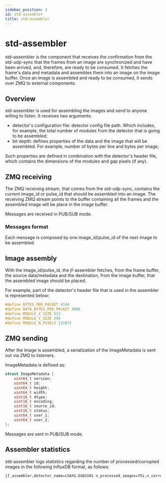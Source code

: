 ```yaml
---
sidebar_position: 3
id: std-assembler
title: std-assembler
---
```


# std-assembler

std-assembler is the component that receives the confirmation from the std-udp-sync that the frames from an image are synchronized and have been arrived, and, therefore, are ready to be consumed. It fetches the frame's data and metadata and assembles them into an image on the image buffer. Once an image is assembled and ready to be consumed, it sends over ZMQ to external components. 

## Overview

std-assembler is used for assembling the images and send to anyone willing to listen. It receives two arguments:

- detector's configuration file: detector config file path. Which includes, for example, the total number of modules from the detector that is going to be assembled;
- bit depth: defines properties of the data and the image that will be assembled. For example, number of bytes per line and bytes per image;

Such properties are defined in combination with the detector's header file, which contains the dimensions of the modules and gap pixels (if any).


## ZMQ receiving

The ZMQ receiving stream, that comes from the std-udp-sync, contains the current image_id or pulse_id that should be assembled into an image. The receiving ZMQ stream points to the buffer containing all the frames and the assembled image will be place in the image buffer.

Messages are received in PUB/SUB mode.

### Messages format

Each message is composed by one image_id/pulse_id of the next image to be assembled.

## Image assembly

With the image_id/pulse_id, the jf-assembler fetches, from the frame buffer, the source data/metadata and the destination, from the image buffer, that the assembled image should be placed.

For example, part of the detector's header file that is used in the assembler is represented below: 

```c++
#define BYTES_PER_PACKET 4144
#define DATA_BYTES_PER_PACKET 4096
#define MODULE_X_SIZE 512
#define MODULE_Y_SIZE 256
#define MODULE_N_PIXELS 131072
```

## ZMQ sending

After the image is assembled, a serialization of the ImageMetadata is sent out via ZMQ to listeners.

ImageMetadata is defined as:

```c++
struct ImageMetadata {
    uint64_t version;
    uint64_t id;
    uint64_t height;
    uint64_t width;
    uint16_t dtype;
    uint16_t encoding;
    uint16_t source_id;
    uint16_t status;
    uint64_t user_1;
    uint64_t user_2;
};
```

Messages are sent in PUB/SUB mode.


## Assembler statistics

std-assembler logs statistics regarding the number of processed/corrupted images in the following InfluxDB format, as follows:

```bash
jf_assembler,detector_name=cSAXS.EG01V01 n_processed_images=75i,n_corrupted_images=0i,n_sync_lost_images=0i,repetition_rate=7i 1627041094036574745
```